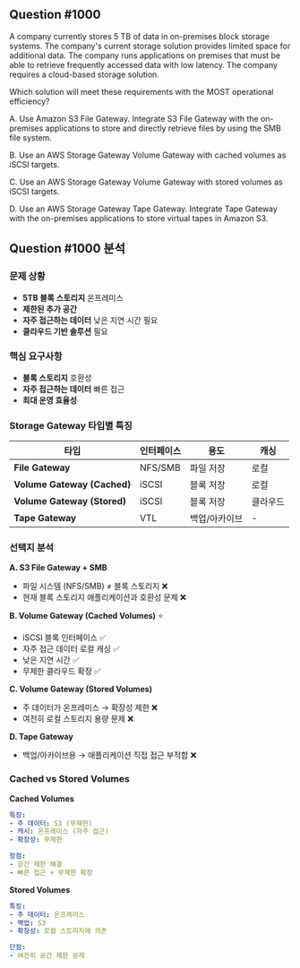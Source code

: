 ## Question #1000
A company currently stores 5 TB of data in on-premises block storage systems. The company's current storage solution provides limited space for additional data. The company runs applications on premises that must be able to retrieve frequently accessed data with low latency. The company requires a cloud-based storage solution.

Which solution will meet these requirements with the MOST operational efficiency?

A. Use Amazon S3 File Gateway. Integrate S3 File Gateway with the on-premises applications to store and directly retrieve files by using the SMB file system.

B. Use an AWS Storage Gateway Volume Gateway with cached volumes as iSCSI targets.

C. Use an AWS Storage Gateway Volume Gateway with stored volumes as iSCSI targets.

D. Use an AWS Storage Gateway Tape Gateway. Integrate Tape Gateway with the on-premises applications to store virtual tapes in Amazon S3.

## Question #1000 분석

### 문제 상황
- **5TB 블록 스토리지** 온프레미스
- **제한된 추가 공간**
- **자주 접근하는 데이터** 낮은 지연 시간 필요
- **클라우드 기반 솔루션** 필요

### 핵심 요구사항
- **블록 스토리지** 호환성
- **자주 접근하는 데이터** 빠른 접근
- **최대 운영 효율성**

### Storage Gateway 타입별 특징

| 타입 | 인터페이스 | 용도 | 캐싱 |
|------|------------|------|------|
| **File Gateway** | NFS/SMB | 파일 저장 | 로컬 |
| **Volume Gateway (Cached)** | iSCSI | 블록 저장 | 로컬 |
| **Volume Gateway (Stored)** | iSCSI | 블록 저장 | 클라우드 |
| **Tape Gateway** | VTL | 백업/아카이브 | - |

### 선택지 분석

**A. S3 File Gateway + SMB**
- 파일 시스템 (NFS/SMB) ≠ 블록 스토리지 ❌
- 현재 블록 스토리지 애플리케이션과 호환성 문제 ❌

**B. Volume Gateway (Cached Volumes)** ⭐
- iSCSI 블록 인터페이스 ✅
- 자주 접근 데이터 로컬 캐싱 ✅
- 낮은 지연 시간 ✅
- 무제한 클라우드 확장 ✅

**C. Volume Gateway (Stored Volumes)**
- 주 데이터가 온프레미스 → 확장성 제한 ❌
- 여전히 로컬 스토리지 용량 문제 ❌

**D. Tape Gateway**
- 백업/아카이브용 → 애플리케이션 직접 접근 부적합 ❌

### Cached vs Stored Volumes

**Cached Volumes**
```yaml
특징:
- 주 데이터: S3 (무제한)
- 캐시: 온프레미스 (자주 접근)
- 확장성: 무제한

장점:
- 공간 제한 해결
- 빠른 접근 + 무제한 확장
```

**Stored Volumes**
```yaml
특징:
- 주 데이터: 온프레미스
- 백업: S3
- 확장성: 로컬 스토리지에 의존

단점:
- 여전히 공간 제한 문제
```
